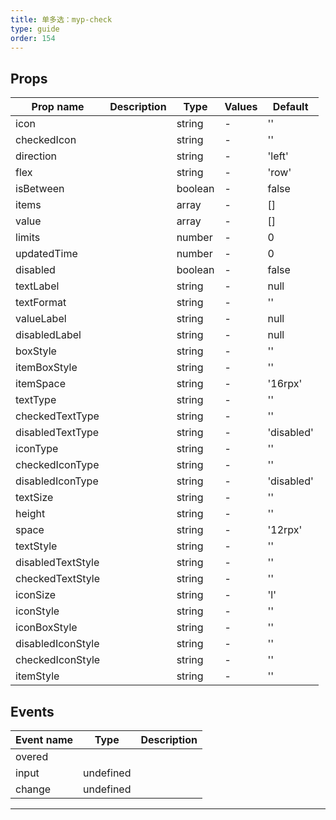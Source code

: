 ```yaml
---
title: 单多选：myp-check
type: guide
order: 154
---
```


## Props

| Prop name         | Description | Type    | Values | Default    |
| ----------------- | ----------- | ------- | ------ | ---------- |
| icon              |             | string  | -      | ''         |
| checkedIcon       |             | string  | -      | ''         |
| direction         |             | string  | -      | 'left'     |
| flex              |             | string  | -      | 'row'      |
| isBetween         |             | boolean | -      | false      |
| items             |             | array   | -      | []         |
| value             |             | array   | -      | []         |
| limits            |             | number  | -      | 0          |
| updatedTime       |             | number  | -      | 0          |
| disabled          |             | boolean | -      | false      |
| textLabel         |             | string  | -      | null       |
| textFormat        |             | string  | -      | ''         |
| valueLabel        |             | string  | -      | null       |
| disabledLabel     |             | string  | -      | null       |
| boxStyle          |             | string  | -      | ''         |
| itemBoxStyle      |             | string  | -      | ''         |
| itemSpace         |             | string  | -      | '16rpx'    |
| textType          |             | string  | -      | ''         |
| checkedTextType   |             | string  | -      | ''         |
| disabledTextType  |             | string  | -      | 'disabled' |
| iconType          |             | string  | -      | ''         |
| checkedIconType   |             | string  | -      | ''         |
| disabledIconType  |             | string  | -      | 'disabled' |
| textSize          |             | string  | -      | ''         |
| height            |             | string  | -      | ''         |
| space             |             | string  | -      | '12rpx'    |
| textStyle         |             | string  | -      | ''         |
| disabledTextStyle |             | string  | -      | ''         |
| checkedTextStyle  |             | string  | -      | ''         |
| iconSize          |             | string  | -      | 'l'        |
| iconStyle         |             | string  | -      | ''         |
| iconBoxStyle      |             | string  | -      | ''         |
| disabledIconStyle |             | string  | -      | ''         |
| checkedIconStyle  |             | string  | -      | ''         |
| itemStyle         |             | string  | -      | ''         |

## Events

| Event name | Type      | Description |
| ---------- | --------- | ----------- |
| overed     |           |
| input      | undefined |
| change     | undefined |

---

